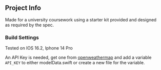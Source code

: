 ## Project Info
Made for a university coursework using a starter kit provided and designed as required by the spec.

### Build Settings
Tested on IOS 16.2, Iphone 14 Pro

An API Key is needed, get one from [openweathermap](https://openweathermap.org/) and add a variable `API_KEY` to either modelData.swift or create a new file for the variable.
